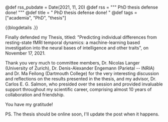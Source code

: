 @def rss_pubdate = Date(2021, 11, 20)
@def rss = """ PhD thesis defense done! """
@def title = " PhD thesis defense done! "
@def tags = ["academia", "PhD", "thesis"]

{{blogdetails .}}

Finally defended my Thesis, titled: "Predicting individual differences from resting-state fMRI temporal dynamics: a machine-learning based investigation into the neural bases of intelligence and other traits", on November 17, 2021.

Thank you very much to committee members, Dr. Nicolas Langer (University of Zurich), Dr. Denis-Alexander Engemann (Parietal -- INRIA) and Dr. Ma Feilong (Dartmouth College) for the very interesting discussion and reflections on the results presented in the thesis, and my advisor, Dr. Carlos E. G. Salmon, who presided over the session and provided invaluable support throughout my scientific career, comprising almost 10 years of collaboration and friendship.

You have my gratitude!

PS. The thesis should be online soon, I'll update the post when it happens.